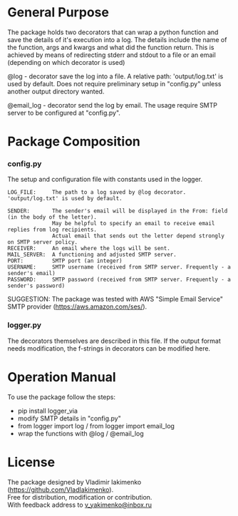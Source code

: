 # General Purpose
The package holds two decorators that can wrap a python function and save the details of it's execution
into a log. The details include the name of the function, args and kwargs and what did the function return.
This is achieved by means of redirecting stderr and stdout to a file or an email (depending on which
decorator is used)
	
@log - decorator save the log into a file. A relative path: 'output/log.txt' is used by default. Does not require
preliminary setup in "config.py" unless another output directory wanted.

@email_log - decorator send the log by email. The usage require SMTP server to be configured at "config.py".
	
# Package Composition
### config.py
The setup and configuration file with constants used in the logger. 

    LOG_FILE:     The path to a log saved by @log decorator. 'output/log.txt' is used by default.

    SENDER:       The sender's email will be displayed in the From: field (in the body of the letter).
                  May be helpful to specify an email to receive email replies from log recipients.
                  Actual email that sends out the letter depend strongly on SMTP server policy.
    RECEIVER:     An email where the logs will be sent.
    MAIL_SERVER:  A functioning and adjusted SMTP server.
    PORT:         SMTP port (an integer)
    USERNAME:     SMTP username (received from SMTP server. Frequently - a sender's email)
    PASSWORD:     SMTP password (received from SMTP server. Frequently - a sender's password)
    
SUGGESTION: The package was tested with AWS "Simple Email Service" SMTP provider (https://aws.amazon.com/ses/). 
### logger.py
The decorators themselves are described in this file. If the output format needs modification, the f-strings in decorators
can be modified here.


# Operation Manual
To use the package follow the steps:  
- pip install logger_via  
- modify SMTP details in "config.py"  
- from logger import log / from logger import email_log  
- wrap the functions with @log / @email_log

# License
The package designed by Vladimir Iakimenko (https://github.com/VladIakimenko).  
Free for distribution, modification or contribution.  
With feedback address to v_yakimenko@inbox.ru
